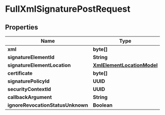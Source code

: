 

# FullXmlSignaturePostRequest


## Properties

| Name | Type | Description | Notes |
|------------ | ------------- | ------------- | -------------|
|**xml** | **byte[]** |  |  [optional] |
|**signatureElementId** | **String** |  |  [optional] |
|**signatureElementLocation** | [**XmlElementLocationModel**](XmlElementLocationModel.md) |  |  [optional] |
|**certificate** | **byte[]** |  |  [optional] |
|**signaturePolicyId** | **UUID** |  |  [optional] |
|**securityContextId** | **UUID** |  |  [optional] |
|**callbackArgument** | **String** |  |  [optional] |
|**ignoreRevocationStatusUnknown** | **Boolean** |  |  [optional] |



